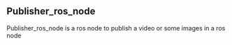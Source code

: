 ## Publisher_ros_node
Publisher_ros_node is a ros node to publish a video or some images in a ros node
